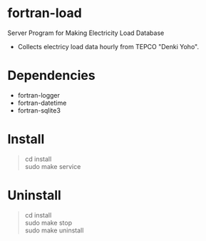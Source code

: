 # fortran-load 

Server Program for Making Electricity Load Database

- Collects electricy load data hourly from TEPCO "Denki Yoho".

# Dependencies

- fortran-logger
- fortran-datetime
- fortran-sqlite3

# Install

> cd install\
> sudo make service

# Uninstall

> cd install\
> sudo make stop\
> sudo make uninstall
